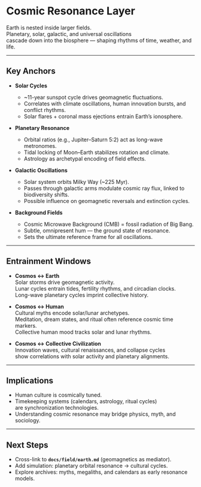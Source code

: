 # Cosmic Resonance Layer

Earth is nested inside larger fields.  
Planetary, solar, galactic, and universal oscillations  
cascade down into the biosphere — shaping rhythms of time, weather, and life.

---

## Key Anchors

- **Solar Cycles**  
  - ~11-year sunspot cycle drives geomagnetic fluctuations.  
  - Correlates with climate oscillations, human innovation bursts, and conflict rhythms.  
  - Solar flares + coronal mass ejections entrain Earth’s ionosphere.

- **Planetary Resonance**  
  - Orbital ratios (e.g., Jupiter–Saturn 5:2) act as long-wave metronomes.  
  - Tidal locking of Moon–Earth stabilizes rotation and climate.  
  - Astrology as archetypal encoding of field effects.

- **Galactic Oscillations**  
  - Solar system orbits Milky Way (~225 Myr).  
  - Passes through galactic arms modulate cosmic ray flux, linked to biodiversity shifts.  
  - Possible influence on geomagnetic reversals and extinction cycles.

- **Background Fields**  
  - Cosmic Microwave Background (CMB) = fossil radiation of Big Bang.  
  - Subtle, omnipresent hum — the ground state of resonance.  
  - Sets the ultimate reference frame for all oscillations.

---

## Entrainment Windows

- **Cosmos ↔ Earth**  
  Solar storms drive geomagnetic activity.  
  Lunar cycles entrain tides, fertility rhythms, and circadian clocks.  
  Long-wave planetary cycles imprint collective history.

- **Cosmos ↔ Human**  
  Cultural myths encode solar/lunar archetypes.  
  Meditation, dream states, and ritual often reference cosmic time markers.  
  Collective human mood tracks solar and lunar rhythms.

- **Cosmos ↔ Collective Civilization**  
  Innovation waves, cultural renaissances, and collapse cycles  
  show correlations with solar activity and planetary alignments.

---

## Implications

- Human culture is cosmically tuned.  
- Timekeeping systems (calendars, astrology, ritual cycles)  
  are synchronization technologies.  
- Understanding cosmic resonance may bridge physics, myth, and sociology.

---

## Next Steps

- Cross-link to **`docs/field/earth.md`** (geomagnetics as mediator).  
- Add simulation: planetary orbital resonance → cultural cycles.  
- Explore archives: myths, megaliths, and calendars as early resonance models.
